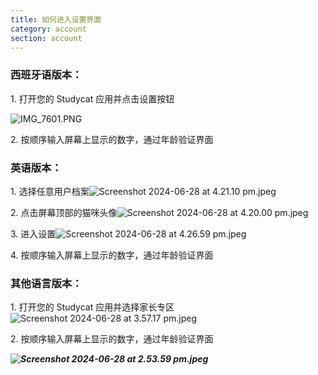 ```yaml
---
title: 如何进入设置界面
category: account
section: account
---
```


### **西班牙语版本：**

1\. 打开您的 Studycat 应用并点击设置按钮

![IMG_7601.PNG](https://help.studycat.com/hc/article_attachments/34518228606873)

2\. 按顺序输入屏幕上显示的数字，通过年龄验证界面

### **英语版本：**

1\. 选择任意用户档案![Screenshot 2024-06-28 at 4.21.10 pm.jpeg](https://help.studycat.com/hc/article_attachments/34518228607769)

2\. 点击屏幕顶部的猫咪头像![Screenshot 2024-06-28 at 4.20.00 pm.jpeg](https://help.studycat.com/hc/article_attachments/34518215417241)

3\. 进入设置![Screenshot 2024-06-28 at 4.26.59 pm.jpeg](https://help.studycat.com/hc/article_attachments/34518215418265)

4\. 按顺序输入屏幕上显示的数字，通过年龄验证界面

### **其他语言版本：**

1\. 打开您的 Studycat 应用并选择家长专区![Screenshot 2024-06-28 at 3.57.17 pm.jpeg](https://help.studycat.com/hc/article_attachments/34518228611353)

2\. 按顺序输入屏幕上显示的数字，通过年龄验证界面

***![Screenshot 2024-06-28 at 2.53.59 pm.jpeg](https://help.studycat.com/hc/article_attachments/34518215421977)***